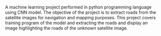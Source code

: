 A machine learning project performed in python programming language using CNN model. The objective of the project is to extract roads from the satellite images for navigation and mapping purposes. This project covers training program of the model and extracting the roads and display an image highlighting the roads of the unknown satellite image.
